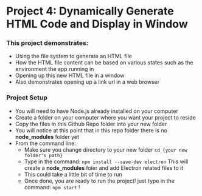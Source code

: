 # Project 4: Dynamically Generate HTML Code and Display in Window

### This project demonstrates:
- Using the file system to generate an HTML file
- How the HTML file content can be based on various states such as the environment the app running in
- Opening up this new HTML file in a window
- Also demonstrates opening up a link url in a web browser

### Project Setup
- You will need to have Node.js already installed on your computer
- Create a folder on your computer where you want your project to reside
- Copy the files in this Github Repo folder into your new folder
- You will notice at this point that in this repo folder there is no **node_modules** folder yet
- From the command line:
  - Make sure you change directory to your new folder  `cd {your new folder's path}`
  - Type in the command: `npm install --save-dev electron` This will create a **node_modules** foler and add Electron related files to it
  - This could take a little bit of time to run
  - Once done, you are ready to run the project!  just type in the command: `npm start` !

